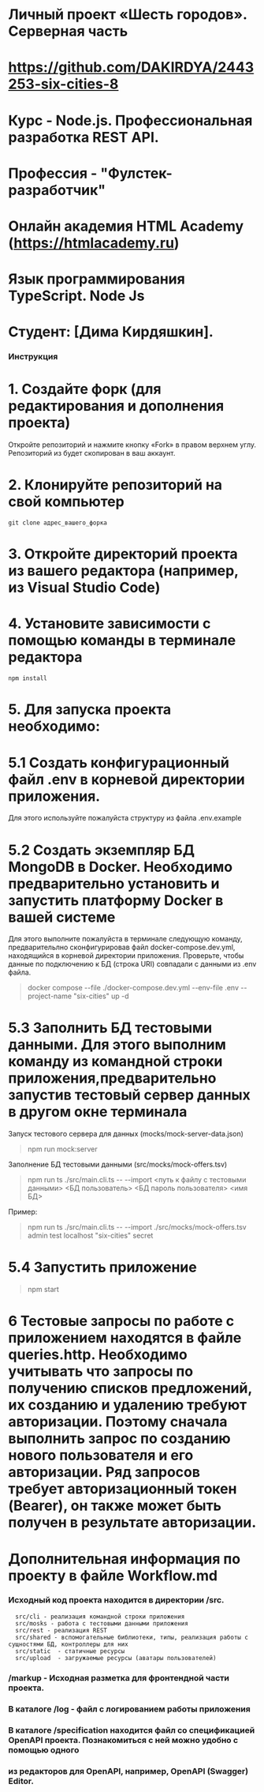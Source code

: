 # Личный проект «Шесть городов». Серверная часть
# https://github.com/DAKIRDYA/2443253-six-cities-8
# Курс - Node.js. Профессиональная разработка REST API.
# Профессия - "Фулстек-разработчик"
# Онлайн академия HTML Academy (https://htmlacademy.ru)

# Язык программирования TypeScript. Node Js

# Студент: [Дима Кирдяшкин].




### Инструкция


# 1. Создайте форк (для редактирования и дополнения проекта)

Откройте репозиторий и нажмите кнопку «Fork» в правом верхнем углу. Репозиторий из будет скопирован в ваш аккаунт.

# 2. Клонируйте репозиторий на свой компьютер

```
git clone адрес_вашего_форка
```

# 3. Откройте директорий проекта из вашего редактора (например, из Visual Studio Code)

# 4. Установите зависимости с помощью команды в терминале редактора

```
npm install
```

# 5. Для запуска проекта необходимо:
# 5.1 Создать конфигурационный файл .env в корневой директории приложения. 
Для этого используйте пожалуйста структуру из файла .env.example
# 5.2 Создать экземпляр БД MongoDB в Docker. Необходимо предварительно установить и запустить платформу Docker в вашей системе
Для этого выполните пожалуйста в терминале следующую команду, предварительлно сконфигурировав файл docker-compose.dev.yml, 
находящийся в корневой директории приложения. Проверьте, чтобы данные по подключению к БД (строка URI) совпадали с данными из .env файла.
> docker compose --file ./docker-compose.dev.yml --env-file .env --project-name "six-cities" up -d
# 5.3 Заполнить БД тестовыми данными. Для этого выполним команду из командной строки приложения,предварительно запустив тестовый сервер данных в другом окне терминала
Запуск тестового сервера для данных (mocks/mock-server-data.json)
> npm run mock:server 

Заполнение БД тестовыми данными (src/mocks/mock-offers.tsv)
> npm run ts ./src/main.cli.ts -- --import <путь к файлу с тестовыми данными> <БД пользователь> <БД пароль пользователя> <host> <имя БД> <secret>

Пример:
> npm run ts ./src/main.cli.ts -- --import ./src/mocks/mock-offers.tsv admin test localhost "six-cities" secret

# 5.4 Запустить приложение
> npm start

# 6 Тестовые запросы по работе с приложением находятся в файле queries.http. Необходимо учитывать что запросы по получению списков предложений, их созданию и удалению требуют авторизации. Поэтому сначала выполнить запрос по созданию нового пользователя и его авторизации. Ряд запросов требует авторизационный токен (Bearer), он также может быть получен в результате авторизации.

# Дополнительная информация по проекту в файле Workflow.md



### Исходный код проекта находится в директории /src.
```
  src/cli - реализация командной строки приложения
  src/mosks - работа с тестовыми данными приложения
  src/rest - реализация REST
  src/shared - вспомогательные библиотеки, типы, реализация работы с сущностями БД, контроллеры для них
  src/static  - статичные ресурсы
  src/upload  - загружаемые ресурсы (аватары пользователей)
```
### /markup -  Исходная разметка для фронтендной части проекта.
### В каталоге /log  - файл с логированием работы приложения
### В каталоге /specification находится файл со спецификацией OpenAPI проекта. Познакомиться с ней можно удобно с помощью одного
### из редакторов для OpenAPI, например, OpenAPI (Swagger) Editor.

